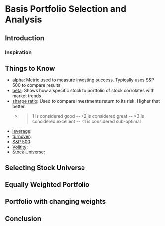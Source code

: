 # Basis Portfolio Selection and Analysis

## Introduction
### Inspiration

## Things to Know
- [alpha](https://www.investopedia.com/terms/a/alpha.asp): Metric used to measure investing success. Typically uses S&P 500 to compare results
- [beta](https://www.investopedia.com/terms/b/beta.asp): Shows how a specific stock to portfolio of stock corrolates with market trends
- [sharpe ratio](https://www.investopedia.com/terms/s/sharperatio.asp): Used to compare investments return to its risk. Higher that better.
  - >1 is considered good
-- >2 is considered great
-- >3 is considered excellent
-- <1 is considered sub-optimal
- [leverage](https://www.investopedia.com/terms/l/leverage.asp): 
- [turnover](https://www.investopedia.com/terms/t/turnoverratio.asp): 
- [S&P 500](https://www.investopedia.com/terms/s/sp500.asp): 
- [Volitity](https://www.investopedia.com/terms/v/volatility.asp): 
- [Stock Universe](https://www.investopedia.com/terms/u/universeofsecurities.asp): 

## Selecting Stock Universe

## Equally Weighted Portfolio

## Portfolio with changing weights

## Conclusion

